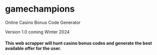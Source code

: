 # gamechampions
Online Casino Bonus Code Generator

Version 1.0 coming Winter 2024
#### This web scrapper will hunt casino bonus codes and generate the best available offer for the user.
